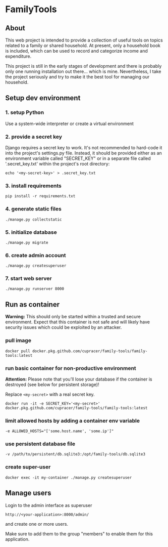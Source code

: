 # FamilyTools

## About

This web project is intended to provide a collection of useful tools on topics related to a family or shared household. At present, only a household book is included, which can be used to record and categorize income and expenditure. 

This project is still in the early stages of development and there is probably only one running installation out there... which is mine.
Nevertheless, I take the project seriously and try to make it the best tool for managing our household.

## Setup dev environment

### 1. setup Python
Use a system-wide interpreter or create a virtual environment

### 2. provide a secret key
Django requires a secret key to work.
It's not recommended to hard-code it into the project's settings.py file.
Instead, it should be provided either as an environment variable called "SECRET_KEY" 
or in a separate file called '.secret_key.txt' within the project's root directory:
```shell script
echo '<my-secret-key>' > .secret_key.txt
```

### 3. install requirements
```shell script
pip install -r requirements.txt
```

### 4. generate static files
```shell script
./manage.py collectstatic
```

### 5. initialize database
```shell script
./manage.py migrate
```

### 6. create admin account
```shell script
./manage.py createsuperuser
```

### 7. start web server
```shell script
./manage.py runserver 8000
```

## Run as container

**Warning:** This should only be started within a trusted and secure environment. Expect that this container is not safe and will likely have security issues which could be exploited by an attacker.

### pull image
```shell script
docker pull docker.pkg.github.com/cupracer/family-tools/family-tools:latest
```

### run basic container for non-productive environment
**Attention:** Please note that you'll lose your database if the container is destroyed (see below for persistent storage)!

Replace `<my-secret>` with a real secret key.
```shell script
docker run -it -e SECRET_KEY='<my-secret>' docker.pkg.github.com/cupracer/family-tools/family-tools:latest
```

### limit allowed hosts by adding a container env variable
```shell script
-e ALLOWED_HOSTS="['some.host.name', 'some.ip']"
```

### use persistent database file
```shell script
-v /path/to/persistent/db.sqlite3:/opt/family-tools/db.sqlite3
```

### create super-user
```shell script
docker exec -it my-container ./manage.py createsuperuser
```

## Manage users

Login to the admin interface as superuser
```
http://<your-application>:8000/admin/
```
and create one or more users. 

Make sure to add them to the group "members" to enable them for this application.
